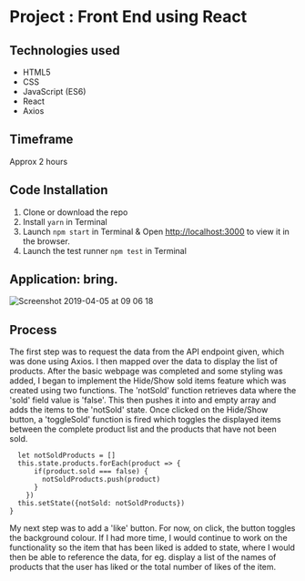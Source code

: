 # Project : Front End using React

## Technologies used

* HTML5
* CSS
* JavaScript (ES6)
* React
* Axios

## Timeframe

Approx 2 hours 

## Code Installation

1. Clone or download the repo
2. Install ```yarn``` in Terminal
3. Launch ```npm start``` in Terminal & Open [http://localhost:3000](http://localhost:3000) to view it in the browser.
4. Launch the test runner ```npm test``` in Terminal

## Application: bring.

![Screenshot 2019-04-05 at 09 06 18](https://user-images.githubusercontent.com/44004811/55613481-b248ef00-5782-11e9-9740-99090ca7e8b8.png)

## Process

The first step was to request the data from the API endpoint given, which was done using Axios. I then mapped over the data to display the list of products. After the basic webpage was completed and some styling was added, I began to implement the Hide/Show sold items feature which was created using two functions. The 'notSold' function retrieves data where the 'sold' field value is 'false'. This then pushes it into and empty array and adds the items to the 'notSold' state. Once clicked on the Hide/Show button, a 'toggleSold' function is fired which toggles the displayed items between the complete product list and the products that have not been sold.

```notSold() {
  let notSoldProducts = []
  this.state.products.forEach(product => {
      if(product.sold === false) {
        notSoldProducts.push(product)
      }
    })
  this.setState({notSold: notSoldProducts})
}
```
My next step was to add a 'like' button. For now, on click, the button toggles the background colour. If I had more time, I would continue to work on the functionality so the item that has been liked is added to state, where I would then be able to reference the data, for eg. display a list of the names of products that the user has liked or the total number of likes of the item.
